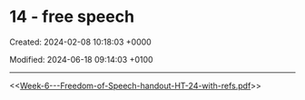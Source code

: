 # 14 - free speech

Created: 2024-02-08 10:18:03 +0000

Modified: 2024-06-18 09:14:03 +0100

---

<<[Week-6---Freedom-of-Speech-handout-HT-24-with-refs.pdf](../../media/Week-6---Freedom-of-Speech-handout-HT-24-with-refs.pdf)>>


